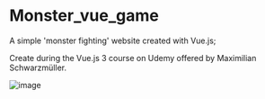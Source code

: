 # Monster_vue_game
A simple 'monster fighting' website created with Vue.js;

Create during the Vue.js 3 course on Udemy offered by Maximilian Schwarzmüller.

![image](https://github.com/poissonfou/Monster_vue_game/assets/102704201/8b863e9a-13c7-4d40-b9bc-8935590e3160)

